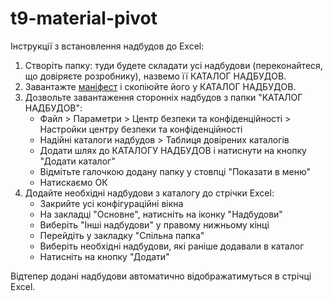 # t9-material-pivot
Інструкції з встановлення надбудов до Excel:
1.  Створіть папку: туди будете складати усі надбудови (переконайтеся, що довіряєте розробнику), назвемо її КАТАЛОГ НАДБУДОВ.
2.  Завантажте [маніфест](https://vtytar.github.io/t9-material-pivot/app/manifest.xml) і скопіюйте його у КАТАЛОГ НАДБУДОВ.
4.  Дозвольте завантаження сторонніх надбудов з папки "КАТАЛОГ НАДБУДОВ":
    - Файл > Параметри > Центр безпеки та конфіденційності > Настройки центру безпеки та конфіденційності
    - Надійні каталоги надбудов > Таблиця довірених каталогів
    - Додати шлях до КАТАЛОГУ НАДБУДОВ і натиснути на кнопку "Додати каталог"
    - Відмітьте галочкою додану папку у стовпці "Показати в меню"
    - Натискаємо ОК
5.  Додайте необхідні надбудови з каталогу до стрічки Excel:
    - Закрийте усі конфігураційні вікна
    - На закладці "Основне", натисніть на іконку "Надбудови"
    - Виберіть "Інші надбудови" у правому нижньому кінці
    - Перейдіть у закладку "Спільна папка"
    - Виберіть необхідні надбудови, які раніше додавали в каталог
    - Натисніть на кнопку "Додати"
    
Відтепер додані надбудови автоматично відображатимуться в стрічці Excel.
